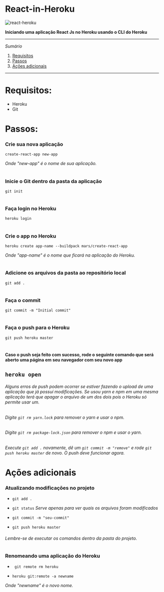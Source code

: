 # React-in-Heroku
![react-heroku](https://user-images.githubusercontent.com/56132780/74364981-f3029300-4dab-11ea-84e9-a4aadc597782.png)

**Iniciando uma aplicação React Js no Heroku usando o CLI do Heroku**

*******
 *Sumário* 
 1. [Requisitos](#requirements)
 2. [Passos](#steps)
 3. [Ações adicionais](#actions)
*******
<div id='requirements' />

# Requisitos:
- Heroku
- Git
#

<div id='steps' />

# Passos:

### Crie sua nova aplicação
`create-react-app new-app`

*Onde "new-app" é o nome de sua aplicação.*
#

### Inicie o Git dentro da pasta da aplicação
`git init`
#

### Faça login no Heroku
`heroku login`
#

### Crie o app no Heroku
`heroku create app-name --buildpack mars/create-react-app`

*Onde "app-name" é o nome que ficará na aplicação do Heroku.*
#

### Adicione os arquivos da pasta ao repositório local
`git add .`
#

### Faça o commit
`git commit -m "Initial commit"`
#

### Faça o push para o Heroku
`git push heroku master`
#

**Caso o push seja feito com sucesso, rode o seguinte comando que será aberto uma página em seu navegador com seu novo app**

`heroku open`
---

###### Alguns erros de push podem ocorrer se estiver fazendo o upload de uma aplicação que já possuí modificações. Se usou yarn e npm em uma mesma aplicação terá que apagar o arquivo de um dos dois pois o Heroku só permite usar um.

###### *Digite* `git rm yarn.lock` *para remover o yarn e usar o npm.*

###### *Digite* `git rm package-lock.json` *para remover o npm e usar o yarn.*

###### Execute `git add .` novamente, dê um `git commit -m "remove"` e rode `git push heroku master` de novo. O push deve funcionar agora.
#

<div id='actions' />

# Ações adicionais

### Atualizando modificações no projeto

- `git add .`

- `git status` *Serve apenas para ver quais os arquivos foram modificados*

- `git commit -m "seu-commit"`

- `git push heroku master`
###### Lembre-se de executar os comandos dentro da pasta do projeto.
#

### Renomeando uma aplicação do Heroku
- ` git remote rm heroku`

- `heroku git:remote -a newname`

*Onde "newname" é o novo nome.*

